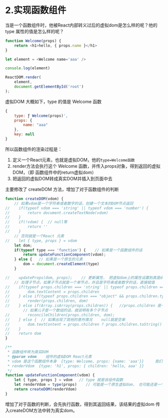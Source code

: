 # 2.实现函数组件

当是一个函数组件时，他被React内部转义过后的虚拟dom是怎么样的呢？他的 type 属性的值是怎么样的呢？
```javascript
function Welcome(props) {
    return <h1>hello, { props.name }</h1>
}

let element = <Welcome name='aaa' />

console.log(element)

ReactDOM.render(
    element,
    document.getElementById('root')
);
```
虚拟DOM 大概如下，type 的值是 Welcome 函数
```javascript
{
    type: ƒ Welcome(props)',
    props: {
        name: "aaa"
    },
    key: null
}
```
所以函数组件的渲染过程是：

1. 定义一个React元素，也就是虚拟DOM，他的`type=Welcome函数`
1. render方法会执行这个 Welcome 函数，并传入props对象，得到返回的虚拟DOM，（即 函数组件中的return虚拟dom）
1. 把返回的虚拟DOM转成真实DOM并插入到页面中去



主要修改了 createDOM 方法，增加了对于函数组件的判断
```javascript
function createDOM(vdom) {
    // 如果vdom是一个字符串或者数字的话，创建一个文本的DOM节点返回
//    if(typeof vdom === 'string' || typeof vdom === 'number') {
//        return document.createTextNode(vdom)
//    }
//    if(!vdom) {  // null等
//        return ''
//    }
    // 否则就是一个React 元素
//    let { type, props } = vdom
    let dom;
    if(typeof type === 'function') {    // 如果是一个函数组件的话
        return updateFunctionComponent(vdom);
    } else {   // 如果是一个原生的元素
        dom = document.createElement(type)
    }

//    updateProps(dom, props);    // 更新属性， 把虚拟dom上的属性设置到真是dom上
    // 处理子节点，如果子节点就是一个单节点，并且是字符串或者数字的话，直接赋值
//    if(typeof props.children === 'string' || typeof props.children === 'number') {
//        dom.textContent = props.children
//    } else if(typeof props.children === "object" && props.children.type) {   // 说明是一个单 react 元素节点  即 children: { type: 'xx', props: {xxx} }
//        render(props.children, dom)
//    } else if(Array.isArray(props.children)) {   //props.children 是一个数组的情况
        // 如果儿子是一个数组的话，就说明有多个子节点
//        reconcileChildren(props.children, dom);
//    } else {  // 如果出现了其他的意外情况    null就是空串
//        dom.textContent = props.children ? props.children.toString() : ''
//    }
//    return dom
}

/**
 * 函数组件转为真实DOM
 * @param vdom    组件的虚拟DOM React元素
 * vdom 是这个函数组件本身  {type: Welcome, props: {name: 'aaa'}}     我们需要的是这个函数组件返回的值得 虚拟dom
 * renderVdom  {type: 'h1', props: { children: 'hello, aaa' }}
 */
function updateFunctionComponent(vdom) {
    let { type, props } = vdom   // type 就是该组件函数
    let renderVdom = type(props)    // 可能是一个原生虚拟dom， 也可能还是一个函数组件虚拟dom， 总之 createDOM 中有递归
    return createDOM(renderVdom)
}
```
增加了对于函数的判断，会先执行函数，得到其返回结果，该结果的虚拟dom 传入createDOM方法中转为真实dom。
